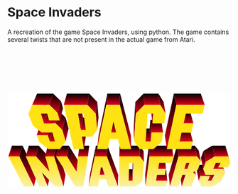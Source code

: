 # Space Invaders
A recreation of the game Space Invaders, using python.
The game contains several twists that are not present in the actual game from Atari.

<p align="center">
  <img src="https://github.com/Ayush-Git/SpaceInvaders/blob/master/images/spaceinvaders.png" vspace="100">
</p>


